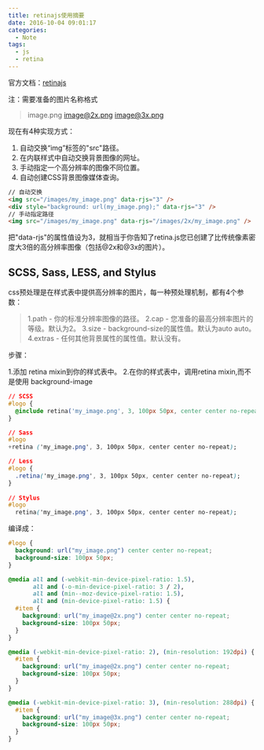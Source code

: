 ```yaml
---
title: retinajs使用摘要
date: 2016-10-04 09:01:17
categories:
  - Note
tags:
  - js
  - retina
---
```


官方文档：[retinajs](https://github.com/imulus/retinajs)

注：需要准备的图片名称格式

> image.png
> image@2x.png
> image@3x.png

现在有4种实现方式：
1. 自动交换“img”标签的"src"路径。
2. 在内联样式中自动交换背景图像的网址。
3. 手动指定一个高分辨率的图像不同位置。
4. 自动创建CSS背景图像媒体查询。

<!-- more -->

```html
// 自动交换
<img src="/images/my_image.png" data-rjs="3" />
<div style="background: url(my_image.png);" data-rjs="3" />
// 手动指定路径
<img src="/images/my_image.png" data-rjs="/images/2x/my_image.png" />
```

把"data-rjs"的属性值设为3，就相当于你告知了retina.js您已创建了比传统像素密度大3倍的高分辨率图像（包括@2x和@3x的图片）。


## SCSS, Sass, LESS, and Stylus

css预处理是在样式表中提供高分辨率的图片，每一种预处理机制，都有4个参数：

> 1.path - 你的标准分辨率图像的路径。
> 2.cap - 您准备的最高分辨率图片的等级。默认为2。
> 3.size - background-size的属性值。默认为auto auto。
> 4.extras - 任何其他背景属性的属性值。默认没有。

步骤：

1.添加 retina mixin到你的样式表中。
2.在你的样式表中，调用retina mixin,而不是使用 background-image

```css
// SCSS
#logo {
  @include retina('my_image.png', 3, 100px 50px, center center no-repeat);
}

// Sass
#logo
+retina ('my_image.png', 3, 100px 50px, center center no-repeat); 

// Less
#logo {
  .retina('my_image.png', 3, 100px 50px, center center no-repeat);
}
　
// Stylus
#logo
  retina('my_image.png', 3, 100px 50px, center center no-repeat);
```

编译成：

```css
#logo {
  background: url("my_image.png") center center no-repeat;
  background-size: 100px 50px;
}

@media all and (-webkit-min-device-pixel-ratio: 1.5),
       all and (-o-min-device-pixel-ratio: 3 / 2),
       all and (min--moz-device-pixel-ratio: 1.5),
       all and (min-device-pixel-ratio: 1.5) {
  #item {
    background: url("my_image@2x.png") center center no-repeat;
    background-size: 100px 50px;
  }
}

@media (-webkit-min-device-pixel-ratio: 2), (min-resolution: 192dpi) {
  #item {
    background: url("my_image@2x.png") center center no-repeat;
    background-size: 100px 50px;
  }
}

@media (-webkit-min-device-pixel-ratio: 3), (min-resolution: 288dpi) {
  #item {
    background: url("my_image@3x.png") center center no-repeat;
    background-size: 100px 50px;
  }
}
```


